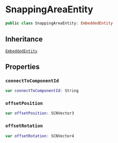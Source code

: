 # SnappingAreaEntity

``` swift
public class SnappingAreaEntity: EmbeddedEntity
```

## Inheritance

[`EmbeddedEntity`](configwise-sdk-ios/EmbeddedEntity)

## Properties

### `connectToComponentId`

``` swift
var connectToComponentId: String
```

### `offsetPosition`

``` swift
var offsetPosition: SCNVector3
```

### `offsetRotation`

``` swift
var offsetRotation: SCNVector4
```
